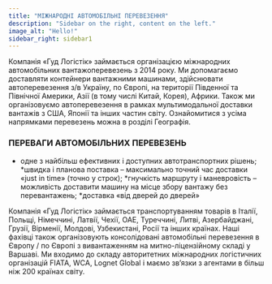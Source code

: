 ```yaml
---
title: "МІЖНАРОДНІ АВТОМОБІЛЬНІ ПЕРЕВЕЗЕННЯ"
description: "Sidebar on the right, content on the left."
image_alt: "Hello!"
sidebar_right: sidebar1
---
```

Компанія «Гуд Логістік» займається організацією міжнародних автомобільних вантажоперевезень з 2014 року.
Ми допомагаємо доставляти контейнери вантажними машинами, здійснювати автоперевезення з/в Україну, по Європі, на території Південної та Північної Америки, Азії (в тому числі Китай, Корея), Африки.
Також ми організовуємо автоперевезення в рамках мультимодальної доставки вантажів з США, Японії та інших частин світу.
Ознайомитися з усіма напрямками перевезень можна в розділі Географія.

### ПЕРЕВАГИ АВТОМОБІЛЬНИХ ПЕРЕВЕЗЕНЬ

* одне з найбільш ефективних і доступних автотранспортних рішень;
*швидка і планова поставка – максимально точний час доставки «just in time» (точно у строк);
*гнучкість маршруту і маневровість – можливість доставити машину на місце збору вантажу без перевантажень;
*доставка «від дверей до дверей»

Компанія «Гуд Логістік» займається транспортуванням товарів в Італії, Польщі, Німеччині, Латвії, Чехії, ОАЕ, Туреччині, Литві, Азербайджані, Грузії, Вірменії, Молдові, Узбекистані, Росії та інших країнах.
Наші фахівці також організовують консолідовані автомобільні перевезення в Європу / по Європі з вивантаженням на митно-ліцензійному складі у Варшаві.
Ми входимо до складу авторитетних міжнародних логістичних організацій FIATA, WCA, Lognet Global і маємо зв’язки з агентами в більш ніж 200 країнах світу.


